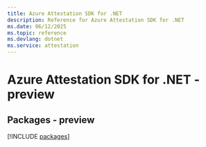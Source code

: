 ```yaml
---
title: Azure Attestation SDK for .NET
description: Reference for Azure Attestation SDK for .NET
ms.date: 06/12/2025
ms.topic: reference
ms.devlang: dotnet
ms.service: attestation
---
```

# Azure Attestation SDK for .NET - preview
## Packages - preview
[!INCLUDE [packages](attestation-index.md)]